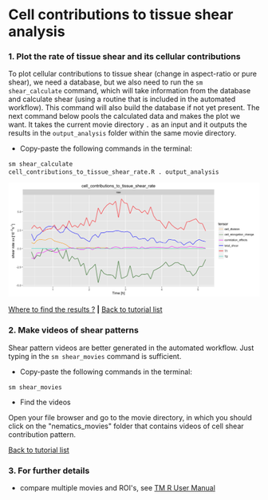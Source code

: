 
# Cell contributions to tissue shear analysis

### 1. Plot the rate of tissue shear and its cellular contributions

To plot cellular contributions to tissue shear (change in aspect-ratio or pure shear), we need a database, but we also need to run the `sm shear_calculate` command, which will take information from the database and calculate shear (using a routine that is included in the automated workflow). This command will also build the database if not yet present. The next command below pools the calculated data and makes the plot we want. It takes the current movie directory `.` as an input and it outputs the results in the `output_analysis` folder within the same movie directory.

* Copy-paste the following commands in the terminal:

```
sm shear_calculate
cell_contributions_to_tissue_shear_rate.R . output_analysis
```

![](cell_contributions_to_tissue_shear_files/figure-html/cell_contributions_to_tissue_shear_rate-1.png)

[Where to find the results ?](../tm_qs_example_data.md#4-look-at-the-results) **|** 
[Back to tutorial list](../tm_qs_example_data.md#3-select-the-analysis-you-are-interested-in)


### 2. Make videos of shear patterns

Shear pattern videos are better generated in the automated workflow. Just typing in the `sm shear_movies` command is sufficient.

* Copy-paste the following commands in the terminal:

```
sm shear_movies
```

* Find the videos

Open your file browser and go to the movie directory, in which you should click on the "nematics_movies" folder that contains videos of cell shear contribution pattern.

[Back to tutorial list](../tm_qs_example_data.md#3-select-the-analysis-you-are-interested-in)


### 3. For further details

* compare multiple movies and ROI's, see [TM R User Manual](https://mpicbg-scicomp.github.io/tissue_miner/tm_tutorial/R-tutorial.html#comparing-averaged-quantities-between-movies-and-rois)
